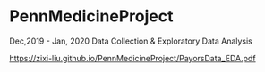 # PennMedicineProject
Dec,2019 - Jan, 2020 Data Collection & Exploratory Data Analysis

https://zixi-liu.github.io/PennMedicineProject/PayorsData_EDA.pdf
